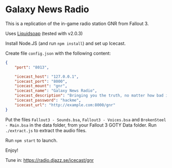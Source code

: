Galaxy News Radio
=================

This is a replication of the in-game radio station GNR from Fallout 3.

Uses [Liquidsoap](https://www.liquidsoap.info) (tested with v2.0.3)

Install Node.JS (and run `npm install`) and set up Icecast.

Create file `config.json` with the following content:
```json
{
	"port": "8013",

	"icecast_host": "127.0.0.1",
	"icecast_port": "8000",
	"icecast_mount": "gnr",
	"icecast_name": "Galaxy News Radio",
	"icecast_description": "Bringing you the truth, no matter how bad it hurts",
	"icecast_password": "hackme",
	"icecast_url": "http://example.com:8000/gnr"
}

```

Put the files `Fallout3 - Sounds.bsa`, `Fallout3 - Voices.bsa` and `BrokenSteel - Main.bsa` in the data folder, from your Fallout 3 GOTY Data folder. Run `./extract.js` to extract the audio files.

Run `npm start` to launch.

Enjoy!

Tune in: https://radio.djazz.se/icecast/gnr
